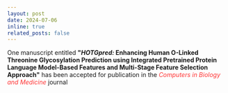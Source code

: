 ```yaml
---
layout: post
date: 2024-07-06
inline: true
related_posts: false
---
```


One manuscript entitled <b>"<i>HOTGpred:</i> Enhancing Human O-Linked Threonine Glycosylation Prediction using Integrated Pretrained Protein Language Model-Based Features and Multi-Stage Feature Selection Approach"</b> has been accepted for publication in the <span style="color: #FF3636;"><i>Computers in Biology and Medicine</i></span> journal